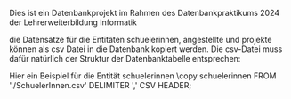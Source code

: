 Dies ist ein Datenbankprojekt im Rahmen des Datenbankpraktikums 2024 der Lehrerweiterbildung Informatik

die Datensätze für die Entitäten schuelerinnen, angestellte und projekte können als csv Datei in die Datenbank kopiert werden.
Die csv-Datei muss dafür natürlich der Struktur der Datenbanktabelle entsprechen:

Hier ein Beispiel für die Entität schuelerinnen
\copy schuelerinnen FROM './SchuelerInnen.csv' DELIMITER ',' CSV HEADER;
